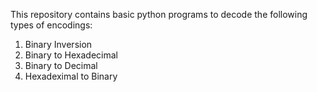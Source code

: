 This repository contains basic python programs to decode the following types of encodings:
1) Binary Inversion
2) Binary to Hexadecimal
3) Binary to Decimal
4) Hexadeximal to Binary 

